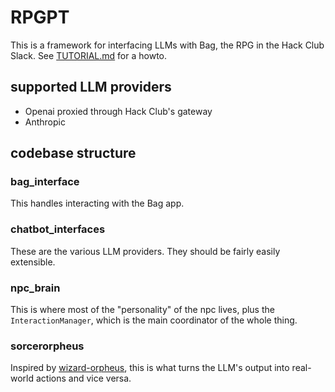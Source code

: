 # RPGPT
This is a framework for interfacing LLMs with Bag, the RPG in the Hack Club Slack. See [TUTORIAL.md](/TUTORIAL.md) for a howto.

## supported LLM providers
* Openai proxied through Hack Club's gateway
* Anthropic

## codebase structure
### bag_interface
This handles interacting with the Bag app.
### chatbot_interfaces
These are the various LLM providers. They should be fairly easily extensible.
### npc_brain
This is where most of the "personality" of the npc lives, plus the `InteractionManager`, which is the main coordinator of the whole thing.
### sorcerorpheus
Inspired by [wizard-orpheus](https://github.com/hackclub/wizard-orpheus), this is what turns the LLM's output into real-world actions and vice versa.